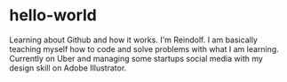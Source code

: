 # hello-world
Learning about Github and how it works.
I'm Reindolf. I am basically teaching myself how to code and solve problems with what I am learning.
Currently on Uber and managing some startups social media with my design skill on Adobe Illustrator.
